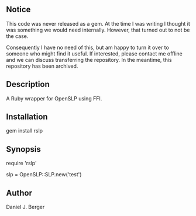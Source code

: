 ## Notice

This code was never released as a gem. At the time I was writing I thought it
was something we would need internally. However, that turned out to not be the
case.

Consequently I have no need of this, but am happy to turn it over to someone
who might find it useful. If interested, please contact me offline and we can
discuss transferring the repository. In the meantime, this repository has been
archived.

## Description

A Ruby wrapper for OpenSLP using FFI.

## Installation

gem install rslp

## Synopsis

require 'rslp'

slp = OpenSLP::SLP.new('test')

## Author

Daniel J. Berger
